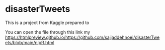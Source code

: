 # disasterTweets

This is a project from Kaggle prepared to

You can open the file through this link my https://htmlpreview.github.io/https://github.com/sajjaddehnoei/disasterTweets/blob/main/nlpR.html
